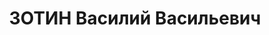 ---
title: ЗОТИН Василий Васильевич
description: "1899 р. н., кол. м. Шуя Владимирської губ., прож. м. Козятин, росіянин,\
  \ із службовців, освіта вища, член ВКП(б), військовий комендант ст. Козятин, одруж.\
  \ \n  Арешт. 02.09.1937. Звинувач. за ст. 54-1 \"б\", 8, 11 КК УРСР. За вироком\
  \ Верховного суду СРСР розстріляний 20.11.1937. \n  Реабіл. 11.07.1956."
---